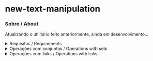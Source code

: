 # new-text-manipulation

### Sobre / About

Atualizando o utilitário feito anteriormente, ainda em desenvolvimento...

<details>
  <summary>Requisitos / Requirements</summary>
  
- <a href=https://dotnet.microsoft.com/en-us/download/dotnet-framework/thank-you/net48-web-installer>.NET 4.8</a> 
  
</details>

<details>
  <summary>Operações com conjuntos / Operations with sets</summary>

- <a href=https://github.com/senhorbento/new-text-manipulation/blob/master/readme/Conjuntos/intersecao.md>Interseção / Intersection</a>
- <a href=https://github.com/senhorbento/new-text-manipulation/blob/master/readme/Conjuntos/filtro.md>Filtro / Filter</a>
- <a href=https://github.com/senhorbento/new-text-manipulation/blob/master/readme/Conjuntos/uniao.md>União / Union</a>
  
</details>

<details>
  <summary>Operações com links / Operations with links</summary>

- <a href=https://github.com/senhorbento/new-text-manipulation/blob/master/readme/Links/wpp.md>Whatsapp</a>
- <a href=https://github.com/senhorbento/new-text-manipulation/blob/master/readme/Links/testar_ips.md>Testador de ips / Ips tester</a>
- <a href=https://github.com/senhorbento/new-text-manipulation/blob/master/readme/Links/abrir_links.md>Abrir links / Open links</a>
  
</details>
